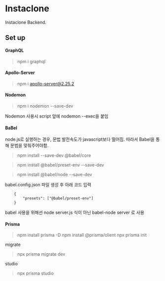 # Instaclone

Instaclone Backend.

## Set up

#### GraphQL

> npm i graphql

#### Apollo-Server

> npm i apollo-server@2.25.2

#### Nodemon

> npm i nodemon --save-dev

Nodemon 사용시 script 앞에 nodemon --exec을 붙임

#### BaBel

node.js로 실행하는 경우, 문법 발전속도가 javascript보다 떨어짐.
따라서 Babel을 통해 문법을 맞춰주어야함.

> npm install --save-dev @babel/core

> npm install @babel/preset-env --save-dev

> npm install @babel/node --save-dev

babel.config.json 파일 생성 후 아래 코드 입력

```
    {
        "presets": ["@babel/preset-env"]
    }
```

babel 사용을 위해선 node server.js 식이 아닌 babel-node server 로 사용

#### Prisma

> npm install prisma -D
> npm install @prisma/client
> npx prisma init

migrate

> npx prisma migrate dev

studio

> npx prisma studio
